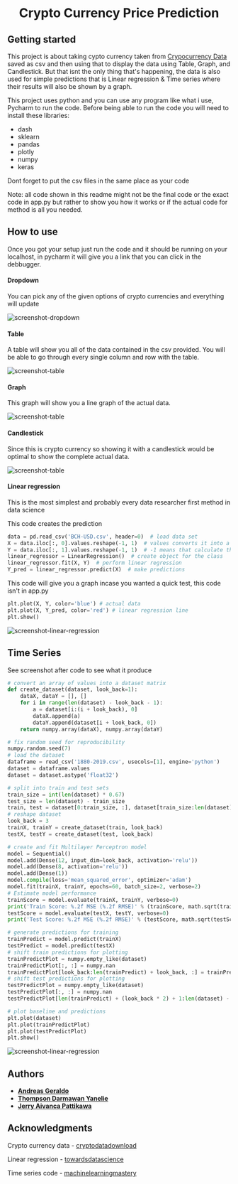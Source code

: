 <h1 align="center">
    Crypto Currency Price Prediction
</h1>

## Getting started

This project is about taking cypto currency taken from [Crypocurrency Data](http://www.cryptodatadownload.com/data/northamerican/) saved as csv and then using that to display the data using Table, Graph, and Candlestick. But that isnt the only thing that's happening, the data is also used for simple predictions that is Linear regression & Time series where their results will also be shown by a graph.

This project uses python and you can use any program like what i use, Pycharm to run the code. Before being able to run the code you will need to install these libraries: 

- dash
- sklearn
- pandas
- plotly
- numpy
- keras

Dont forget to put the csv files in the same place as your code

Note: all code shown in this readme might not be the final code or the exact code in app.py but rather to show you how it works or if the actual code for method is all you needed.

## How to use

Once you got your setup just run the code and it should be running on your localhost, in pycharm it will give you a link that you can click in the debbugger.

#### Dropdown

You can pick any of the given options of crypto currencies and everything will update

![screenshot-dropdown](https://raw.githubusercontent.com/Andreas001/Cypto-Currency-Prediction-Using-Linear-Regression-and-Time-Series/master/screenshots/Dropdown.png)

#### Table

A table will show you all of the data contained in the csv provided. You will be able to go through every single column and row with the table.

![screenshot-table](https://raw.githubusercontent.com/Andreas001/Cypto-Currency-Prediction-Using-Linear-Regression-and-Time-Series/master/screenshots/Table.png)

#### Graph

This graph will show you a line graph of the actual data.

![screenshot-table](https://raw.githubusercontent.com/Andreas001/Cypto-Currency-Prediction-Using-Linear-Regression-and-Time-Series/master/screenshots/Graph.png)

#### Candlestick

Since this is crypto currency so showing it with a candlestick would be optimal to show the complete actual data.

![screenshot-table](https://raw.githubusercontent.com/Andreas001/Cypto-Currency-Prediction-Using-Linear-Regression-and-Time-Series/master/screenshots/Candlestick.png)

#### Linear regression

This is the most simplest and probably every data researcher first method in data science

This code creates the prediction

```python
data = pd.read_csv('BCH-USD.csv', header=0)  # load data set
X = data.iloc[:, 0].values.reshape(-1, 1)  # values converts it into a numpy array
Y = data.iloc[:, 1].values.reshape(-1, 1)  # -1 means that calculate the dimension of rows, but have 1 column
linear_regressor = LinearRegression()  # create object for the class
linear_regressor.fit(X, Y)  # perform linear regression
Y_pred = linear_regressor.predict(X)  # make predictions
```

This code will give you a graph incase you wanted a quick test, this code isn't in app.py

```python
plt.plot(X, Y, color='blue') # actual data
plt.plot(X, Y_pred, color='red') # linear regression line
plt.show()
```

![screenshot-linear-regression](https://raw.githubusercontent.com/Andreas001/Cypto-Currency-Prediction-Using-Linear-Regression-and-Time-Series/master/screenshots/Linear_Regression.png)

## Time Series

See screenshot after code to see what it produce

```python
# convert an array of values into a dataset matrix
def create_dataset(dataset, look_back=1):
    dataX, dataY = [], []
    for i in range(len(dataset) - look_back - 1):
        a = dataset[i:(i + look_back), 0]
        dataX.append(a)
        dataY.append(dataset[i + look_back, 0])
    return numpy.array(dataX), numpy.array(dataY)
```
```python
# fix random seed for reproducibility
numpy.random.seed(7)
# load the dataset
dataframe = read_csv('1880-2019.csv', usecols=[1], engine='python')
dataset = dataframe.values
dataset = dataset.astype('float32')
```

```python
# split into train and test sets
train_size = int(len(dataset) * 0.67)
test_size = len(dataset) - train_size
train, test = dataset[0:train_size, :], dataset[train_size:len(dataset), :]
# reshape dataset
look_back = 3
trainX, trainY = create_dataset(train, look_back)
testX, testY = create_dataset(test, look_back)
```

```python
# create and fit Multilayer Perceptron model
model = Sequential()
model.add(Dense(12, input_dim=look_back, activation='relu'))
model.add(Dense(8, activation='relu'))
model.add(Dense(1))
model.compile(loss='mean_squared_error', optimizer='adam')
model.fit(trainX, trainY, epochs=60, batch_size=2, verbose=2)
# Estimate model performance
trainScore = model.evaluate(trainX, trainY, verbose=0)
print('Train Score: %.2f MSE (%.2f RMSE)' % (trainScore, math.sqrt(trainScore)))
testScore = model.evaluate(testX, testY, verbose=0)
print('Test Score: %.2f MSE (%.2f RMSE)' % (testScore, math.sqrt(testScore)))
```

```python
# generate predictions for training
trainPredict = model.predict(trainX)
testPredict = model.predict(testX)
# shift train predictions for plotting
trainPredictPlot = numpy.empty_like(dataset)
trainPredictPlot[:, :] = numpy.nan
trainPredictPlot[look_back:len(trainPredict) + look_back, :] = trainPredict
# shift test predictions for plotting
testPredictPlot = numpy.empty_like(dataset)
testPredictPlot[:, :] = numpy.nan
testPredictPlot[len(trainPredict) + (look_back * 2) + 1:len(dataset) - 1, :] = testPredict
```

```python
# plot baseline and predictions
plt.plot(dataset)
plt.plot(trainPredictPlot)
plt.plot(testPredictPlot)
plt.show()
```

![screenshot-linear-regression](https://raw.githubusercontent.com/Andreas001/Cypto-Currency-Prediction-Using-Linear-Regression-and-Time-Series/master/screenshots/Time_Series.png)

## Authors

* **[Andreas Geraldo](https://github.com/Andreas001)**
* **[Thompson Darmawan Yanelie](https://github.com/insert-name)**
* **[Jerry Aivanca Pattikawa](https://github.com/insert-name)**

## Acknowledgments

Crypto currency data - [cryptodatadownload](http://www.cryptodatadownload.com/data/northamerican/)

Linear regression - [towardsdatascience](https://towardsdatascience.com/linear-regression-in-6-lines-of-python-5e1d0cd05b8d)

Time series code - [machinelearningmastery](https://machinelearningmastery.com/time-series-prediction-with-deep-learning-in-python-with-keras/)

